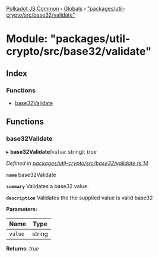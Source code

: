 [Polkadot JS Common](../README.md) › [Globals](../globals.md) › ["packages/util-crypto/src/base32/validate"](_packages_util_crypto_src_base32_validate_.md)

# Module: "packages/util-crypto/src/base32/validate"

## Index

### Functions

* [base32Validate](_packages_util_crypto_src_base32_validate_.md#base32validate)

## Functions

###  base32Validate

▸ **base32Validate**(`value`: string): *true*

*Defined in [packages/util-crypto/src/base32/validate.ts:14](https://github.com/polkadot-js/common/blob/c5fe5cd8/packages/util-crypto/src/base32/validate.ts#L14)*

**`name`** base32Validate

**`summary`** Validates a base32 value.

**`description`** 
Validates the the supplied value is valid base32

**Parameters:**

Name | Type |
------ | ------ |
`value` | string |

**Returns:** *true*
